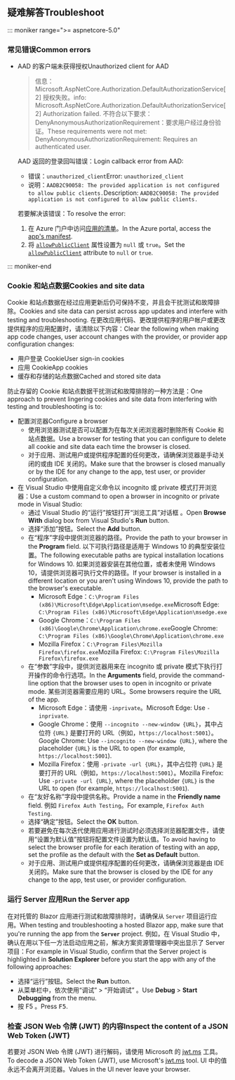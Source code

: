 ## <a name="troubleshoot"></a><span data-ttu-id="61755-101">疑难解答</span><span class="sxs-lookup"><span data-stu-id="61755-101">Troubleshoot</span></span>

::: moniker range=">= aspnetcore-5.0"

### <a name="common-errors"></a><span data-ttu-id="61755-102">常见错误</span><span class="sxs-lookup"><span data-stu-id="61755-102">Common errors</span></span>

* <span data-ttu-id="61755-103">AAD 的客户端未获得授权</span><span class="sxs-lookup"><span data-stu-id="61755-103">Unauthorized client for AAD</span></span>

  > <span data-ttu-id="61755-104">信息：Microsoft.AspNetCore.Authorization.DefaultAuthorizationService[2] 授权失败。</span><span class="sxs-lookup"><span data-stu-id="61755-104">info: Microsoft.AspNetCore.Authorization.DefaultAuthorizationService[2] Authorization failed.</span></span> <span data-ttu-id="61755-105">不符合以下要求：DenyAnonymousAuthorizationRequirement：要求用户经过身份验证。</span><span class="sxs-lookup"><span data-stu-id="61755-105">These requirements were not met: DenyAnonymousAuthorizationRequirement: Requires an authenticated user.</span></span>

  <span data-ttu-id="61755-106">AAD 返回的登录回叫错误：</span><span class="sxs-lookup"><span data-stu-id="61755-106">Login callback error from AAD:</span></span>

  * <span data-ttu-id="61755-107">错误：`unauthorized_client`</span><span class="sxs-lookup"><span data-stu-id="61755-107">Error: `unauthorized_client`</span></span>
  * <span data-ttu-id="61755-108">说明：`AADB2C90058: The provided application is not configured to allow public clients.`</span><span class="sxs-lookup"><span data-stu-id="61755-108">Description: `AADB2C90058: The provided application is not configured to allow public clients.`</span></span>

  <span data-ttu-id="61755-109">若要解决该错误：</span><span class="sxs-lookup"><span data-stu-id="61755-109">To resolve the error:</span></span>

  1. <span data-ttu-id="61755-110">在 Azure 门户中访问[应用的清单](/azure/active-directory/develop/reference-app-manifest)。</span><span class="sxs-lookup"><span data-stu-id="61755-110">In the Azure portal, access the [app's manifest](/azure/active-directory/develop/reference-app-manifest).</span></span>
  1. <span data-ttu-id="61755-111">将 [`allowPublicClient`](/azure/active-directory/develop/reference-app-manifest#allowpublicclient-attribute) 属性设置为 `null` 或 `true`。</span><span class="sxs-lookup"><span data-stu-id="61755-111">Set the [`allowPublicClient`](/azure/active-directory/develop/reference-app-manifest#allowpublicclient-attribute) attribute to `null` or `true`.</span></span>

::: moniker-end

### <a name="cookies-and-site-data"></a><span data-ttu-id="61755-112">Cookie 和站点数据</span><span class="sxs-lookup"><span data-stu-id="61755-112">Cookies and site data</span></span>

<span data-ttu-id="61755-113">Cookie 和站点数据在经过应用更新后仍可保持不变，并且会干扰测试和故障排除。</span><span class="sxs-lookup"><span data-stu-id="61755-113">Cookies and site data can persist across app updates and interfere with testing and troubleshooting.</span></span> <span data-ttu-id="61755-114">在更改应用代码、更改提供程序的用户帐户或更改提供程序的应用配置时，请清除以下内容：</span><span class="sxs-lookup"><span data-stu-id="61755-114">Clear the following when making app code changes, user account changes with the provider, or provider app configuration changes:</span></span>

* <span data-ttu-id="61755-115">用户登录 Cookie</span><span class="sxs-lookup"><span data-stu-id="61755-115">User sign-in cookies</span></span>
* <span data-ttu-id="61755-116">应用 Cookie</span><span class="sxs-lookup"><span data-stu-id="61755-116">App cookies</span></span>
* <span data-ttu-id="61755-117">缓存和存储的站点数据</span><span class="sxs-lookup"><span data-stu-id="61755-117">Cached and stored site data</span></span>

<span data-ttu-id="61755-118">防止存留的 Cookie 和站点数据干扰测试和故障排除的一种方法是：</span><span class="sxs-lookup"><span data-stu-id="61755-118">One approach to prevent lingering cookies and site data from interfering with testing and troubleshooting is to:</span></span>

* <span data-ttu-id="61755-119">配置浏览器</span><span class="sxs-lookup"><span data-stu-id="61755-119">Configure a browser</span></span>
  * <span data-ttu-id="61755-120">使用浏览器测试是否可以配置为在每次关闭浏览器时删除所有 Cookie 和站点数据。</span><span class="sxs-lookup"><span data-stu-id="61755-120">Use a browser for testing that you can configure to delete all cookie and site data each time the browser is closed.</span></span>
  * <span data-ttu-id="61755-121">对于应用、测试用户或提供程序配置的任何更改，请确保浏览器是手动关闭的或由 IDE 关闭的。</span><span class="sxs-lookup"><span data-stu-id="61755-121">Make sure that the browser is closed manually or by the IDE for any change to the app, test user, or provider configuration.</span></span>
* <span data-ttu-id="61755-122">在 Visual Studio 中使用自定义命令以 incognito 或 private 模式打开浏览器：</span><span class="sxs-lookup"><span data-stu-id="61755-122">Use a custom command to open a browser in incognito or private mode in Visual Studio:</span></span>
  * <span data-ttu-id="61755-123">通过 Visual Studio 的“运行”按钮打开“浏览工具”对话框 。</span><span class="sxs-lookup"><span data-stu-id="61755-123">Open **Browse With** dialog box from Visual Studio's **Run** button.</span></span>
  * <span data-ttu-id="61755-124">选择“添加”按钮。</span><span class="sxs-lookup"><span data-stu-id="61755-124">Select the **Add** button.</span></span>
  * <span data-ttu-id="61755-125">在“程序”字段中提供浏览器的路径。</span><span class="sxs-lookup"><span data-stu-id="61755-125">Provide the path to your browser in the **Program** field.</span></span> <span data-ttu-id="61755-126">以下可执行路径是适用于 Windows 10 的典型安装位置。</span><span class="sxs-lookup"><span data-stu-id="61755-126">The following executable paths are typical installation locations for Windows 10.</span></span> <span data-ttu-id="61755-127">如果浏览器安装在其他位置，或者未使用 Windows 10，请提供浏览器可执行文件的路径。</span><span class="sxs-lookup"><span data-stu-id="61755-127">If your browser is installed in a different location or you aren't using Windows 10, provide the path to the browser's executable.</span></span>
    * <span data-ttu-id="61755-128">Microsoft Edge：`C:\Program Files (x86)\Microsoft\Edge\Application\msedge.exe`</span><span class="sxs-lookup"><span data-stu-id="61755-128">Microsoft Edge: `C:\Program Files (x86)\Microsoft\Edge\Application\msedge.exe`</span></span>
    * <span data-ttu-id="61755-129">Google Chrome：`C:\Program Files (x86)\Google\Chrome\Application\chrome.exe`</span><span class="sxs-lookup"><span data-stu-id="61755-129">Google Chrome: `C:\Program Files (x86)\Google\Chrome\Application\chrome.exe`</span></span>
    * <span data-ttu-id="61755-130">Mozilla Firefox：`C:\Program Files\Mozilla Firefox\firefox.exe`</span><span class="sxs-lookup"><span data-stu-id="61755-130">Mozilla Firefox: `C:\Program Files\Mozilla Firefox\firefox.exe`</span></span>
  * <span data-ttu-id="61755-131">在“参数”字段中，提供浏览器用来在 incognito 或 private 模式下执行打开操作的命令行选项。</span><span class="sxs-lookup"><span data-stu-id="61755-131">In the **Arguments** field, provide the command-line option that the browser uses to open in incognito or private mode.</span></span> <span data-ttu-id="61755-132">某些浏览器需要应用的 URL。</span><span class="sxs-lookup"><span data-stu-id="61755-132">Some browsers require the URL of the app.</span></span>
    * <span data-ttu-id="61755-133">Microsoft Edge：请使用 `-inprivate`。</span><span class="sxs-lookup"><span data-stu-id="61755-133">Microsoft Edge: Use `-inprivate`.</span></span>
    * <span data-ttu-id="61755-134">Google Chrome：使用 `--incognito --new-window {URL}`，其中占位符 `{URL}` 是要打开的 URL（例如，`https://localhost:5001`）。</span><span class="sxs-lookup"><span data-stu-id="61755-134">Google Chrome: Use `--incognito --new-window {URL}`, where the placeholder `{URL}` is the URL to open (for example, `https://localhost:5001`).</span></span>
    * <span data-ttu-id="61755-135">Mozilla Firefox：使用 `-private -url {URL}`，其中占位符 `{URL}` 是要打开的 URL（例如，`https://localhost:5001`）。</span><span class="sxs-lookup"><span data-stu-id="61755-135">Mozilla Firefox: Use `-private -url {URL}`, where the placeholder `{URL}` is the URL to open (for example, `https://localhost:5001`).</span></span>
  * <span data-ttu-id="61755-136">在“友好名称”字段中提供名称。</span><span class="sxs-lookup"><span data-stu-id="61755-136">Provide a name in the **Friendly name** field.</span></span> <span data-ttu-id="61755-137">例如 `Firefox Auth Testing`。</span><span class="sxs-lookup"><span data-stu-id="61755-137">For example, `Firefox Auth Testing`.</span></span>
  * <span data-ttu-id="61755-138">选择“确定”按钮。</span><span class="sxs-lookup"><span data-stu-id="61755-138">Select the **OK** button.</span></span>
  * <span data-ttu-id="61755-139">若要避免在每次迭代使用应用进行测试时必须选择浏览器配置文件，请使用“设置为默认值”按钮将配置文件设置为默认值。</span><span class="sxs-lookup"><span data-stu-id="61755-139">To avoid having to select the browser profile for each iteration of testing with an app, set the profile as the default with the **Set as Default** button.</span></span>
  * <span data-ttu-id="61755-140">对于应用、测试用户或提供程序配置的任何更改，请确保浏览器是由 IDE 关闭的。</span><span class="sxs-lookup"><span data-stu-id="61755-140">Make sure that the browser is closed by the IDE for any change to the app, test user, or provider configuration.</span></span>

### <a name="run-the-server-app"></a><span data-ttu-id="61755-141">运行 Server 应用</span><span class="sxs-lookup"><span data-stu-id="61755-141">Run the Server app</span></span>

<span data-ttu-id="61755-142">在对托管的 Blazor 应用进行测试和故障排除时，请确保从 `Server` 项目运行应用。</span><span class="sxs-lookup"><span data-stu-id="61755-142">When testing and troubleshooting a hosted Blazor app, make sure that you're running the app from the **`Server`** project.</span></span> <span data-ttu-id="61755-143">例如，在 Visual Studio 中，确认在用以下任一方法启动应用之前，解决方案资源管理器中突出显示了 Server 项目：</span><span class="sxs-lookup"><span data-stu-id="61755-143">For example in Visual Studio, confirm that the Server project is highlighted in **Solution Explorer** before you start the app with any of the following approaches:</span></span>

* <span data-ttu-id="61755-144">选择“运行”按钮。</span><span class="sxs-lookup"><span data-stu-id="61755-144">Select the **Run** button.</span></span>
* <span data-ttu-id="61755-145">从菜单栏中，依次使用“调试” > “开始调试” 。</span><span class="sxs-lookup"><span data-stu-id="61755-145">Use **Debug** > **Start Debugging** from the menu.</span></span>
* <span data-ttu-id="61755-146">按 F5 <kbd></kbd>。</span><span class="sxs-lookup"><span data-stu-id="61755-146">Press <kbd>F5</kbd>.</span></span>

### <a name="inspect-the-content-of-a-json-web-token-jwt"></a><span data-ttu-id="61755-147">检查 JSON Web 令牌 (JWT) 的内容</span><span class="sxs-lookup"><span data-stu-id="61755-147">Inspect the content of a JSON Web Token (JWT)</span></span>

<span data-ttu-id="61755-148">若要对 JSON Web 令牌 (JWT) 进行解码，请使用 Microsoft 的 [jwt.ms](https://jwt.ms/) 工具。</span><span class="sxs-lookup"><span data-stu-id="61755-148">To decode a JSON Web Token (JWT), use Microsoft's [jwt.ms](https://jwt.ms/) tool.</span></span> <span data-ttu-id="61755-149">UI 中的值永远不会离开浏览器。</span><span class="sxs-lookup"><span data-stu-id="61755-149">Values in the UI never leave your browser.</span></span>
